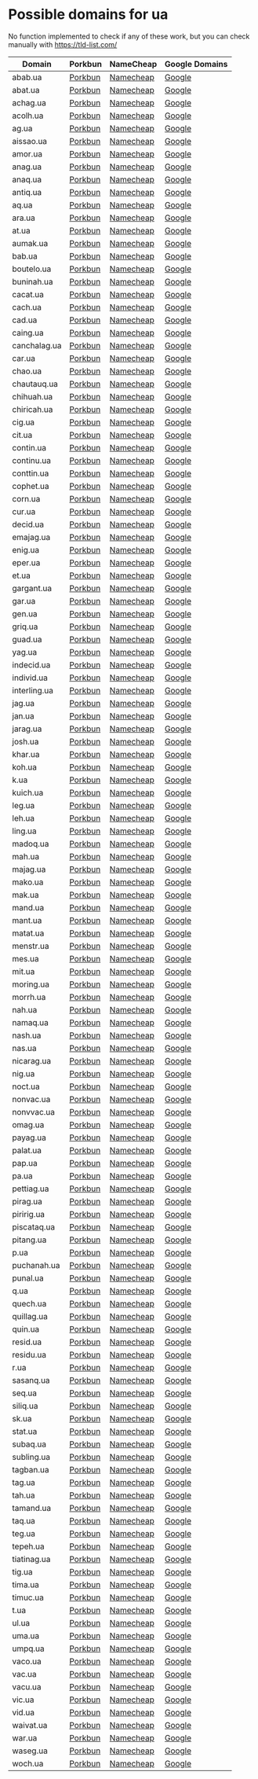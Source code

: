 # Possible domains for ua

No function implemented to check if any of these work, but you can check manually with https://tld-list.com/

| Domain | Porkbun | NameCheap | Google Domains |
|---|---|---|---|
| abab.ua | [Porkbun](https://porkbun.com/checkout/search?prb=e814663da1&tlds=&idnLanguage=&search=search&q=abab.ua) | [Namecheap](https://www.namecheap.com/domains/registration/results/?domain=abab.ua) | [Google](https://domains.google.com/registrar/search?searchTerm=abab.ua) |
| abat.ua | [Porkbun](https://porkbun.com/checkout/search?prb=e814663da1&tlds=&idnLanguage=&search=search&q=abat.ua) | [Namecheap](https://www.namecheap.com/domains/registration/results/?domain=abat.ua) | [Google](https://domains.google.com/registrar/search?searchTerm=abat.ua) |
| achag.ua | [Porkbun](https://porkbun.com/checkout/search?prb=e814663da1&tlds=&idnLanguage=&search=search&q=achag.ua) | [Namecheap](https://www.namecheap.com/domains/registration/results/?domain=achag.ua) | [Google](https://domains.google.com/registrar/search?searchTerm=achag.ua) |
| acolh.ua | [Porkbun](https://porkbun.com/checkout/search?prb=e814663da1&tlds=&idnLanguage=&search=search&q=acolh.ua) | [Namecheap](https://www.namecheap.com/domains/registration/results/?domain=acolh.ua) | [Google](https://domains.google.com/registrar/search?searchTerm=acolh.ua) |
| ag.ua | [Porkbun](https://porkbun.com/checkout/search?prb=e814663da1&tlds=&idnLanguage=&search=search&q=ag.ua) | [Namecheap](https://www.namecheap.com/domains/registration/results/?domain=ag.ua) | [Google](https://domains.google.com/registrar/search?searchTerm=ag.ua) |
| aissao.ua | [Porkbun](https://porkbun.com/checkout/search?prb=e814663da1&tlds=&idnLanguage=&search=search&q=aissao.ua) | [Namecheap](https://www.namecheap.com/domains/registration/results/?domain=aissao.ua) | [Google](https://domains.google.com/registrar/search?searchTerm=aissao.ua) |
| amor.ua | [Porkbun](https://porkbun.com/checkout/search?prb=e814663da1&tlds=&idnLanguage=&search=search&q=amor.ua) | [Namecheap](https://www.namecheap.com/domains/registration/results/?domain=amor.ua) | [Google](https://domains.google.com/registrar/search?searchTerm=amor.ua) |
| anag.ua | [Porkbun](https://porkbun.com/checkout/search?prb=e814663da1&tlds=&idnLanguage=&search=search&q=anag.ua) | [Namecheap](https://www.namecheap.com/domains/registration/results/?domain=anag.ua) | [Google](https://domains.google.com/registrar/search?searchTerm=anag.ua) |
| anaq.ua | [Porkbun](https://porkbun.com/checkout/search?prb=e814663da1&tlds=&idnLanguage=&search=search&q=anaq.ua) | [Namecheap](https://www.namecheap.com/domains/registration/results/?domain=anaq.ua) | [Google](https://domains.google.com/registrar/search?searchTerm=anaq.ua) |
| antiq.ua | [Porkbun](https://porkbun.com/checkout/search?prb=e814663da1&tlds=&idnLanguage=&search=search&q=antiq.ua) | [Namecheap](https://www.namecheap.com/domains/registration/results/?domain=antiq.ua) | [Google](https://domains.google.com/registrar/search?searchTerm=antiq.ua) |
| aq.ua | [Porkbun](https://porkbun.com/checkout/search?prb=e814663da1&tlds=&idnLanguage=&search=search&q=aq.ua) | [Namecheap](https://www.namecheap.com/domains/registration/results/?domain=aq.ua) | [Google](https://domains.google.com/registrar/search?searchTerm=aq.ua) |
| ara.ua | [Porkbun](https://porkbun.com/checkout/search?prb=e814663da1&tlds=&idnLanguage=&search=search&q=ara.ua) | [Namecheap](https://www.namecheap.com/domains/registration/results/?domain=ara.ua) | [Google](https://domains.google.com/registrar/search?searchTerm=ara.ua) |
| at.ua | [Porkbun](https://porkbun.com/checkout/search?prb=e814663da1&tlds=&idnLanguage=&search=search&q=at.ua) | [Namecheap](https://www.namecheap.com/domains/registration/results/?domain=at.ua) | [Google](https://domains.google.com/registrar/search?searchTerm=at.ua) |
| aumak.ua | [Porkbun](https://porkbun.com/checkout/search?prb=e814663da1&tlds=&idnLanguage=&search=search&q=aumak.ua) | [Namecheap](https://www.namecheap.com/domains/registration/results/?domain=aumak.ua) | [Google](https://domains.google.com/registrar/search?searchTerm=aumak.ua) |
| bab.ua | [Porkbun](https://porkbun.com/checkout/search?prb=e814663da1&tlds=&idnLanguage=&search=search&q=bab.ua) | [Namecheap](https://www.namecheap.com/domains/registration/results/?domain=bab.ua) | [Google](https://domains.google.com/registrar/search?searchTerm=bab.ua) |
| boutelo.ua | [Porkbun](https://porkbun.com/checkout/search?prb=e814663da1&tlds=&idnLanguage=&search=search&q=boutelo.ua) | [Namecheap](https://www.namecheap.com/domains/registration/results/?domain=boutelo.ua) | [Google](https://domains.google.com/registrar/search?searchTerm=boutelo.ua) |
| buninah.ua | [Porkbun](https://porkbun.com/checkout/search?prb=e814663da1&tlds=&idnLanguage=&search=search&q=buninah.ua) | [Namecheap](https://www.namecheap.com/domains/registration/results/?domain=buninah.ua) | [Google](https://domains.google.com/registrar/search?searchTerm=buninah.ua) |
| cacat.ua | [Porkbun](https://porkbun.com/checkout/search?prb=e814663da1&tlds=&idnLanguage=&search=search&q=cacat.ua) | [Namecheap](https://www.namecheap.com/domains/registration/results/?domain=cacat.ua) | [Google](https://domains.google.com/registrar/search?searchTerm=cacat.ua) |
| cach.ua | [Porkbun](https://porkbun.com/checkout/search?prb=e814663da1&tlds=&idnLanguage=&search=search&q=cach.ua) | [Namecheap](https://www.namecheap.com/domains/registration/results/?domain=cach.ua) | [Google](https://domains.google.com/registrar/search?searchTerm=cach.ua) |
| cad.ua | [Porkbun](https://porkbun.com/checkout/search?prb=e814663da1&tlds=&idnLanguage=&search=search&q=cad.ua) | [Namecheap](https://www.namecheap.com/domains/registration/results/?domain=cad.ua) | [Google](https://domains.google.com/registrar/search?searchTerm=cad.ua) |
| caing.ua | [Porkbun](https://porkbun.com/checkout/search?prb=e814663da1&tlds=&idnLanguage=&search=search&q=caing.ua) | [Namecheap](https://www.namecheap.com/domains/registration/results/?domain=caing.ua) | [Google](https://domains.google.com/registrar/search?searchTerm=caing.ua) |
| canchalag.ua | [Porkbun](https://porkbun.com/checkout/search?prb=e814663da1&tlds=&idnLanguage=&search=search&q=canchalag.ua) | [Namecheap](https://www.namecheap.com/domains/registration/results/?domain=canchalag.ua) | [Google](https://domains.google.com/registrar/search?searchTerm=canchalag.ua) |
| car.ua | [Porkbun](https://porkbun.com/checkout/search?prb=e814663da1&tlds=&idnLanguage=&search=search&q=car.ua) | [Namecheap](https://www.namecheap.com/domains/registration/results/?domain=car.ua) | [Google](https://domains.google.com/registrar/search?searchTerm=car.ua) |
| chao.ua | [Porkbun](https://porkbun.com/checkout/search?prb=e814663da1&tlds=&idnLanguage=&search=search&q=chao.ua) | [Namecheap](https://www.namecheap.com/domains/registration/results/?domain=chao.ua) | [Google](https://domains.google.com/registrar/search?searchTerm=chao.ua) |
| chautauq.ua | [Porkbun](https://porkbun.com/checkout/search?prb=e814663da1&tlds=&idnLanguage=&search=search&q=chautauq.ua) | [Namecheap](https://www.namecheap.com/domains/registration/results/?domain=chautauq.ua) | [Google](https://domains.google.com/registrar/search?searchTerm=chautauq.ua) |
| chihuah.ua | [Porkbun](https://porkbun.com/checkout/search?prb=e814663da1&tlds=&idnLanguage=&search=search&q=chihuah.ua) | [Namecheap](https://www.namecheap.com/domains/registration/results/?domain=chihuah.ua) | [Google](https://domains.google.com/registrar/search?searchTerm=chihuah.ua) |
| chiricah.ua | [Porkbun](https://porkbun.com/checkout/search?prb=e814663da1&tlds=&idnLanguage=&search=search&q=chiricah.ua) | [Namecheap](https://www.namecheap.com/domains/registration/results/?domain=chiricah.ua) | [Google](https://domains.google.com/registrar/search?searchTerm=chiricah.ua) |
| cig.ua | [Porkbun](https://porkbun.com/checkout/search?prb=e814663da1&tlds=&idnLanguage=&search=search&q=cig.ua) | [Namecheap](https://www.namecheap.com/domains/registration/results/?domain=cig.ua) | [Google](https://domains.google.com/registrar/search?searchTerm=cig.ua) |
| cit.ua | [Porkbun](https://porkbun.com/checkout/search?prb=e814663da1&tlds=&idnLanguage=&search=search&q=cit.ua) | [Namecheap](https://www.namecheap.com/domains/registration/results/?domain=cit.ua) | [Google](https://domains.google.com/registrar/search?searchTerm=cit.ua) |
| contin.ua | [Porkbun](https://porkbun.com/checkout/search?prb=e814663da1&tlds=&idnLanguage=&search=search&q=contin.ua) | [Namecheap](https://www.namecheap.com/domains/registration/results/?domain=contin.ua) | [Google](https://domains.google.com/registrar/search?searchTerm=contin.ua) |
| continu.ua | [Porkbun](https://porkbun.com/checkout/search?prb=e814663da1&tlds=&idnLanguage=&search=search&q=continu.ua) | [Namecheap](https://www.namecheap.com/domains/registration/results/?domain=continu.ua) | [Google](https://domains.google.com/registrar/search?searchTerm=continu.ua) |
| conttin.ua | [Porkbun](https://porkbun.com/checkout/search?prb=e814663da1&tlds=&idnLanguage=&search=search&q=conttin.ua) | [Namecheap](https://www.namecheap.com/domains/registration/results/?domain=conttin.ua) | [Google](https://domains.google.com/registrar/search?searchTerm=conttin.ua) |
| cophet.ua | [Porkbun](https://porkbun.com/checkout/search?prb=e814663da1&tlds=&idnLanguage=&search=search&q=cophet.ua) | [Namecheap](https://www.namecheap.com/domains/registration/results/?domain=cophet.ua) | [Google](https://domains.google.com/registrar/search?searchTerm=cophet.ua) |
| corn.ua | [Porkbun](https://porkbun.com/checkout/search?prb=e814663da1&tlds=&idnLanguage=&search=search&q=corn.ua) | [Namecheap](https://www.namecheap.com/domains/registration/results/?domain=corn.ua) | [Google](https://domains.google.com/registrar/search?searchTerm=corn.ua) |
| cur.ua | [Porkbun](https://porkbun.com/checkout/search?prb=e814663da1&tlds=&idnLanguage=&search=search&q=cur.ua) | [Namecheap](https://www.namecheap.com/domains/registration/results/?domain=cur.ua) | [Google](https://domains.google.com/registrar/search?searchTerm=cur.ua) |
| decid.ua | [Porkbun](https://porkbun.com/checkout/search?prb=e814663da1&tlds=&idnLanguage=&search=search&q=decid.ua) | [Namecheap](https://www.namecheap.com/domains/registration/results/?domain=decid.ua) | [Google](https://domains.google.com/registrar/search?searchTerm=decid.ua) |
| emajag.ua | [Porkbun](https://porkbun.com/checkout/search?prb=e814663da1&tlds=&idnLanguage=&search=search&q=emajag.ua) | [Namecheap](https://www.namecheap.com/domains/registration/results/?domain=emajag.ua) | [Google](https://domains.google.com/registrar/search?searchTerm=emajag.ua) |
| enig.ua | [Porkbun](https://porkbun.com/checkout/search?prb=e814663da1&tlds=&idnLanguage=&search=search&q=enig.ua) | [Namecheap](https://www.namecheap.com/domains/registration/results/?domain=enig.ua) | [Google](https://domains.google.com/registrar/search?searchTerm=enig.ua) |
| eper.ua | [Porkbun](https://porkbun.com/checkout/search?prb=e814663da1&tlds=&idnLanguage=&search=search&q=eper.ua) | [Namecheap](https://www.namecheap.com/domains/registration/results/?domain=eper.ua) | [Google](https://domains.google.com/registrar/search?searchTerm=eper.ua) |
| et.ua | [Porkbun](https://porkbun.com/checkout/search?prb=e814663da1&tlds=&idnLanguage=&search=search&q=et.ua) | [Namecheap](https://www.namecheap.com/domains/registration/results/?domain=et.ua) | [Google](https://domains.google.com/registrar/search?searchTerm=et.ua) |
| gargant.ua | [Porkbun](https://porkbun.com/checkout/search?prb=e814663da1&tlds=&idnLanguage=&search=search&q=gargant.ua) | [Namecheap](https://www.namecheap.com/domains/registration/results/?domain=gargant.ua) | [Google](https://domains.google.com/registrar/search?searchTerm=gargant.ua) |
| gar.ua | [Porkbun](https://porkbun.com/checkout/search?prb=e814663da1&tlds=&idnLanguage=&search=search&q=gar.ua) | [Namecheap](https://www.namecheap.com/domains/registration/results/?domain=gar.ua) | [Google](https://domains.google.com/registrar/search?searchTerm=gar.ua) |
| gen.ua | [Porkbun](https://porkbun.com/checkout/search?prb=e814663da1&tlds=&idnLanguage=&search=search&q=gen.ua) | [Namecheap](https://www.namecheap.com/domains/registration/results/?domain=gen.ua) | [Google](https://domains.google.com/registrar/search?searchTerm=gen.ua) |
| griq.ua | [Porkbun](https://porkbun.com/checkout/search?prb=e814663da1&tlds=&idnLanguage=&search=search&q=griq.ua) | [Namecheap](https://www.namecheap.com/domains/registration/results/?domain=griq.ua) | [Google](https://domains.google.com/registrar/search?searchTerm=griq.ua) |
| guad.ua | [Porkbun](https://porkbun.com/checkout/search?prb=e814663da1&tlds=&idnLanguage=&search=search&q=guad.ua) | [Namecheap](https://www.namecheap.com/domains/registration/results/?domain=guad.ua) | [Google](https://domains.google.com/registrar/search?searchTerm=guad.ua) |
| yag.ua | [Porkbun](https://porkbun.com/checkout/search?prb=e814663da1&tlds=&idnLanguage=&search=search&q=yag.ua) | [Namecheap](https://www.namecheap.com/domains/registration/results/?domain=yag.ua) | [Google](https://domains.google.com/registrar/search?searchTerm=yag.ua) |
| indecid.ua | [Porkbun](https://porkbun.com/checkout/search?prb=e814663da1&tlds=&idnLanguage=&search=search&q=indecid.ua) | [Namecheap](https://www.namecheap.com/domains/registration/results/?domain=indecid.ua) | [Google](https://domains.google.com/registrar/search?searchTerm=indecid.ua) |
| individ.ua | [Porkbun](https://porkbun.com/checkout/search?prb=e814663da1&tlds=&idnLanguage=&search=search&q=individ.ua) | [Namecheap](https://www.namecheap.com/domains/registration/results/?domain=individ.ua) | [Google](https://domains.google.com/registrar/search?searchTerm=individ.ua) |
| interling.ua | [Porkbun](https://porkbun.com/checkout/search?prb=e814663da1&tlds=&idnLanguage=&search=search&q=interling.ua) | [Namecheap](https://www.namecheap.com/domains/registration/results/?domain=interling.ua) | [Google](https://domains.google.com/registrar/search?searchTerm=interling.ua) |
| jag.ua | [Porkbun](https://porkbun.com/checkout/search?prb=e814663da1&tlds=&idnLanguage=&search=search&q=jag.ua) | [Namecheap](https://www.namecheap.com/domains/registration/results/?domain=jag.ua) | [Google](https://domains.google.com/registrar/search?searchTerm=jag.ua) |
| jan.ua | [Porkbun](https://porkbun.com/checkout/search?prb=e814663da1&tlds=&idnLanguage=&search=search&q=jan.ua) | [Namecheap](https://www.namecheap.com/domains/registration/results/?domain=jan.ua) | [Google](https://domains.google.com/registrar/search?searchTerm=jan.ua) |
| jarag.ua | [Porkbun](https://porkbun.com/checkout/search?prb=e814663da1&tlds=&idnLanguage=&search=search&q=jarag.ua) | [Namecheap](https://www.namecheap.com/domains/registration/results/?domain=jarag.ua) | [Google](https://domains.google.com/registrar/search?searchTerm=jarag.ua) |
| josh.ua | [Porkbun](https://porkbun.com/checkout/search?prb=e814663da1&tlds=&idnLanguage=&search=search&q=josh.ua) | [Namecheap](https://www.namecheap.com/domains/registration/results/?domain=josh.ua) | [Google](https://domains.google.com/registrar/search?searchTerm=josh.ua) |
| khar.ua | [Porkbun](https://porkbun.com/checkout/search?prb=e814663da1&tlds=&idnLanguage=&search=search&q=khar.ua) | [Namecheap](https://www.namecheap.com/domains/registration/results/?domain=khar.ua) | [Google](https://domains.google.com/registrar/search?searchTerm=khar.ua) |
| koh.ua | [Porkbun](https://porkbun.com/checkout/search?prb=e814663da1&tlds=&idnLanguage=&search=search&q=koh.ua) | [Namecheap](https://www.namecheap.com/domains/registration/results/?domain=koh.ua) | [Google](https://domains.google.com/registrar/search?searchTerm=koh.ua) |
| k.ua | [Porkbun](https://porkbun.com/checkout/search?prb=e814663da1&tlds=&idnLanguage=&search=search&q=k.ua) | [Namecheap](https://www.namecheap.com/domains/registration/results/?domain=k.ua) | [Google](https://domains.google.com/registrar/search?searchTerm=k.ua) |
| kuich.ua | [Porkbun](https://porkbun.com/checkout/search?prb=e814663da1&tlds=&idnLanguage=&search=search&q=kuich.ua) | [Namecheap](https://www.namecheap.com/domains/registration/results/?domain=kuich.ua) | [Google](https://domains.google.com/registrar/search?searchTerm=kuich.ua) |
| leg.ua | [Porkbun](https://porkbun.com/checkout/search?prb=e814663da1&tlds=&idnLanguage=&search=search&q=leg.ua) | [Namecheap](https://www.namecheap.com/domains/registration/results/?domain=leg.ua) | [Google](https://domains.google.com/registrar/search?searchTerm=leg.ua) |
| leh.ua | [Porkbun](https://porkbun.com/checkout/search?prb=e814663da1&tlds=&idnLanguage=&search=search&q=leh.ua) | [Namecheap](https://www.namecheap.com/domains/registration/results/?domain=leh.ua) | [Google](https://domains.google.com/registrar/search?searchTerm=leh.ua) |
| ling.ua | [Porkbun](https://porkbun.com/checkout/search?prb=e814663da1&tlds=&idnLanguage=&search=search&q=ling.ua) | [Namecheap](https://www.namecheap.com/domains/registration/results/?domain=ling.ua) | [Google](https://domains.google.com/registrar/search?searchTerm=ling.ua) |
| madoq.ua | [Porkbun](https://porkbun.com/checkout/search?prb=e814663da1&tlds=&idnLanguage=&search=search&q=madoq.ua) | [Namecheap](https://www.namecheap.com/domains/registration/results/?domain=madoq.ua) | [Google](https://domains.google.com/registrar/search?searchTerm=madoq.ua) |
| mah.ua | [Porkbun](https://porkbun.com/checkout/search?prb=e814663da1&tlds=&idnLanguage=&search=search&q=mah.ua) | [Namecheap](https://www.namecheap.com/domains/registration/results/?domain=mah.ua) | [Google](https://domains.google.com/registrar/search?searchTerm=mah.ua) |
| majag.ua | [Porkbun](https://porkbun.com/checkout/search?prb=e814663da1&tlds=&idnLanguage=&search=search&q=majag.ua) | [Namecheap](https://www.namecheap.com/domains/registration/results/?domain=majag.ua) | [Google](https://domains.google.com/registrar/search?searchTerm=majag.ua) |
| mako.ua | [Porkbun](https://porkbun.com/checkout/search?prb=e814663da1&tlds=&idnLanguage=&search=search&q=mako.ua) | [Namecheap](https://www.namecheap.com/domains/registration/results/?domain=mako.ua) | [Google](https://domains.google.com/registrar/search?searchTerm=mako.ua) |
| mak.ua | [Porkbun](https://porkbun.com/checkout/search?prb=e814663da1&tlds=&idnLanguage=&search=search&q=mak.ua) | [Namecheap](https://www.namecheap.com/domains/registration/results/?domain=mak.ua) | [Google](https://domains.google.com/registrar/search?searchTerm=mak.ua) |
| mand.ua | [Porkbun](https://porkbun.com/checkout/search?prb=e814663da1&tlds=&idnLanguage=&search=search&q=mand.ua) | [Namecheap](https://www.namecheap.com/domains/registration/results/?domain=mand.ua) | [Google](https://domains.google.com/registrar/search?searchTerm=mand.ua) |
| mant.ua | [Porkbun](https://porkbun.com/checkout/search?prb=e814663da1&tlds=&idnLanguage=&search=search&q=mant.ua) | [Namecheap](https://www.namecheap.com/domains/registration/results/?domain=mant.ua) | [Google](https://domains.google.com/registrar/search?searchTerm=mant.ua) |
| matat.ua | [Porkbun](https://porkbun.com/checkout/search?prb=e814663da1&tlds=&idnLanguage=&search=search&q=matat.ua) | [Namecheap](https://www.namecheap.com/domains/registration/results/?domain=matat.ua) | [Google](https://domains.google.com/registrar/search?searchTerm=matat.ua) |
| menstr.ua | [Porkbun](https://porkbun.com/checkout/search?prb=e814663da1&tlds=&idnLanguage=&search=search&q=menstr.ua) | [Namecheap](https://www.namecheap.com/domains/registration/results/?domain=menstr.ua) | [Google](https://domains.google.com/registrar/search?searchTerm=menstr.ua) |
| mes.ua | [Porkbun](https://porkbun.com/checkout/search?prb=e814663da1&tlds=&idnLanguage=&search=search&q=mes.ua) | [Namecheap](https://www.namecheap.com/domains/registration/results/?domain=mes.ua) | [Google](https://domains.google.com/registrar/search?searchTerm=mes.ua) |
| mit.ua | [Porkbun](https://porkbun.com/checkout/search?prb=e814663da1&tlds=&idnLanguage=&search=search&q=mit.ua) | [Namecheap](https://www.namecheap.com/domains/registration/results/?domain=mit.ua) | [Google](https://domains.google.com/registrar/search?searchTerm=mit.ua) |
| moring.ua | [Porkbun](https://porkbun.com/checkout/search?prb=e814663da1&tlds=&idnLanguage=&search=search&q=moring.ua) | [Namecheap](https://www.namecheap.com/domains/registration/results/?domain=moring.ua) | [Google](https://domains.google.com/registrar/search?searchTerm=moring.ua) |
| morrh.ua | [Porkbun](https://porkbun.com/checkout/search?prb=e814663da1&tlds=&idnLanguage=&search=search&q=morrh.ua) | [Namecheap](https://www.namecheap.com/domains/registration/results/?domain=morrh.ua) | [Google](https://domains.google.com/registrar/search?searchTerm=morrh.ua) |
| nah.ua | [Porkbun](https://porkbun.com/checkout/search?prb=e814663da1&tlds=&idnLanguage=&search=search&q=nah.ua) | [Namecheap](https://www.namecheap.com/domains/registration/results/?domain=nah.ua) | [Google](https://domains.google.com/registrar/search?searchTerm=nah.ua) |
| namaq.ua | [Porkbun](https://porkbun.com/checkout/search?prb=e814663da1&tlds=&idnLanguage=&search=search&q=namaq.ua) | [Namecheap](https://www.namecheap.com/domains/registration/results/?domain=namaq.ua) | [Google](https://domains.google.com/registrar/search?searchTerm=namaq.ua) |
| nash.ua | [Porkbun](https://porkbun.com/checkout/search?prb=e814663da1&tlds=&idnLanguage=&search=search&q=nash.ua) | [Namecheap](https://www.namecheap.com/domains/registration/results/?domain=nash.ua) | [Google](https://domains.google.com/registrar/search?searchTerm=nash.ua) |
| nas.ua | [Porkbun](https://porkbun.com/checkout/search?prb=e814663da1&tlds=&idnLanguage=&search=search&q=nas.ua) | [Namecheap](https://www.namecheap.com/domains/registration/results/?domain=nas.ua) | [Google](https://domains.google.com/registrar/search?searchTerm=nas.ua) |
| nicarag.ua | [Porkbun](https://porkbun.com/checkout/search?prb=e814663da1&tlds=&idnLanguage=&search=search&q=nicarag.ua) | [Namecheap](https://www.namecheap.com/domains/registration/results/?domain=nicarag.ua) | [Google](https://domains.google.com/registrar/search?searchTerm=nicarag.ua) |
| nig.ua | [Porkbun](https://porkbun.com/checkout/search?prb=e814663da1&tlds=&idnLanguage=&search=search&q=nig.ua) | [Namecheap](https://www.namecheap.com/domains/registration/results/?domain=nig.ua) | [Google](https://domains.google.com/registrar/search?searchTerm=nig.ua) |
| noct.ua | [Porkbun](https://porkbun.com/checkout/search?prb=e814663da1&tlds=&idnLanguage=&search=search&q=noct.ua) | [Namecheap](https://www.namecheap.com/domains/registration/results/?domain=noct.ua) | [Google](https://domains.google.com/registrar/search?searchTerm=noct.ua) |
| nonvac.ua | [Porkbun](https://porkbun.com/checkout/search?prb=e814663da1&tlds=&idnLanguage=&search=search&q=nonvac.ua) | [Namecheap](https://www.namecheap.com/domains/registration/results/?domain=nonvac.ua) | [Google](https://domains.google.com/registrar/search?searchTerm=nonvac.ua) |
| nonvvac.ua | [Porkbun](https://porkbun.com/checkout/search?prb=e814663da1&tlds=&idnLanguage=&search=search&q=nonvvac.ua) | [Namecheap](https://www.namecheap.com/domains/registration/results/?domain=nonvvac.ua) | [Google](https://domains.google.com/registrar/search?searchTerm=nonvvac.ua) |
| omag.ua | [Porkbun](https://porkbun.com/checkout/search?prb=e814663da1&tlds=&idnLanguage=&search=search&q=omag.ua) | [Namecheap](https://www.namecheap.com/domains/registration/results/?domain=omag.ua) | [Google](https://domains.google.com/registrar/search?searchTerm=omag.ua) |
| payag.ua | [Porkbun](https://porkbun.com/checkout/search?prb=e814663da1&tlds=&idnLanguage=&search=search&q=payag.ua) | [Namecheap](https://www.namecheap.com/domains/registration/results/?domain=payag.ua) | [Google](https://domains.google.com/registrar/search?searchTerm=payag.ua) |
| palat.ua | [Porkbun](https://porkbun.com/checkout/search?prb=e814663da1&tlds=&idnLanguage=&search=search&q=palat.ua) | [Namecheap](https://www.namecheap.com/domains/registration/results/?domain=palat.ua) | [Google](https://domains.google.com/registrar/search?searchTerm=palat.ua) |
| pap.ua | [Porkbun](https://porkbun.com/checkout/search?prb=e814663da1&tlds=&idnLanguage=&search=search&q=pap.ua) | [Namecheap](https://www.namecheap.com/domains/registration/results/?domain=pap.ua) | [Google](https://domains.google.com/registrar/search?searchTerm=pap.ua) |
| pa.ua | [Porkbun](https://porkbun.com/checkout/search?prb=e814663da1&tlds=&idnLanguage=&search=search&q=pa.ua) | [Namecheap](https://www.namecheap.com/domains/registration/results/?domain=pa.ua) | [Google](https://domains.google.com/registrar/search?searchTerm=pa.ua) |
| pettiag.ua | [Porkbun](https://porkbun.com/checkout/search?prb=e814663da1&tlds=&idnLanguage=&search=search&q=pettiag.ua) | [Namecheap](https://www.namecheap.com/domains/registration/results/?domain=pettiag.ua) | [Google](https://domains.google.com/registrar/search?searchTerm=pettiag.ua) |
| pirag.ua | [Porkbun](https://porkbun.com/checkout/search?prb=e814663da1&tlds=&idnLanguage=&search=search&q=pirag.ua) | [Namecheap](https://www.namecheap.com/domains/registration/results/?domain=pirag.ua) | [Google](https://domains.google.com/registrar/search?searchTerm=pirag.ua) |
| piririg.ua | [Porkbun](https://porkbun.com/checkout/search?prb=e814663da1&tlds=&idnLanguage=&search=search&q=piririg.ua) | [Namecheap](https://www.namecheap.com/domains/registration/results/?domain=piririg.ua) | [Google](https://domains.google.com/registrar/search?searchTerm=piririg.ua) |
| piscataq.ua | [Porkbun](https://porkbun.com/checkout/search?prb=e814663da1&tlds=&idnLanguage=&search=search&q=piscataq.ua) | [Namecheap](https://www.namecheap.com/domains/registration/results/?domain=piscataq.ua) | [Google](https://domains.google.com/registrar/search?searchTerm=piscataq.ua) |
| pitang.ua | [Porkbun](https://porkbun.com/checkout/search?prb=e814663da1&tlds=&idnLanguage=&search=search&q=pitang.ua) | [Namecheap](https://www.namecheap.com/domains/registration/results/?domain=pitang.ua) | [Google](https://domains.google.com/registrar/search?searchTerm=pitang.ua) |
| p.ua | [Porkbun](https://porkbun.com/checkout/search?prb=e814663da1&tlds=&idnLanguage=&search=search&q=p.ua) | [Namecheap](https://www.namecheap.com/domains/registration/results/?domain=p.ua) | [Google](https://domains.google.com/registrar/search?searchTerm=p.ua) |
| puchanah.ua | [Porkbun](https://porkbun.com/checkout/search?prb=e814663da1&tlds=&idnLanguage=&search=search&q=puchanah.ua) | [Namecheap](https://www.namecheap.com/domains/registration/results/?domain=puchanah.ua) | [Google](https://domains.google.com/registrar/search?searchTerm=puchanah.ua) |
| punal.ua | [Porkbun](https://porkbun.com/checkout/search?prb=e814663da1&tlds=&idnLanguage=&search=search&q=punal.ua) | [Namecheap](https://www.namecheap.com/domains/registration/results/?domain=punal.ua) | [Google](https://domains.google.com/registrar/search?searchTerm=punal.ua) |
| q.ua | [Porkbun](https://porkbun.com/checkout/search?prb=e814663da1&tlds=&idnLanguage=&search=search&q=q.ua) | [Namecheap](https://www.namecheap.com/domains/registration/results/?domain=q.ua) | [Google](https://domains.google.com/registrar/search?searchTerm=q.ua) |
| quech.ua | [Porkbun](https://porkbun.com/checkout/search?prb=e814663da1&tlds=&idnLanguage=&search=search&q=quech.ua) | [Namecheap](https://www.namecheap.com/domains/registration/results/?domain=quech.ua) | [Google](https://domains.google.com/registrar/search?searchTerm=quech.ua) |
| quillag.ua | [Porkbun](https://porkbun.com/checkout/search?prb=e814663da1&tlds=&idnLanguage=&search=search&q=quillag.ua) | [Namecheap](https://www.namecheap.com/domains/registration/results/?domain=quillag.ua) | [Google](https://domains.google.com/registrar/search?searchTerm=quillag.ua) |
| quin.ua | [Porkbun](https://porkbun.com/checkout/search?prb=e814663da1&tlds=&idnLanguage=&search=search&q=quin.ua) | [Namecheap](https://www.namecheap.com/domains/registration/results/?domain=quin.ua) | [Google](https://domains.google.com/registrar/search?searchTerm=quin.ua) |
| resid.ua | [Porkbun](https://porkbun.com/checkout/search?prb=e814663da1&tlds=&idnLanguage=&search=search&q=resid.ua) | [Namecheap](https://www.namecheap.com/domains/registration/results/?domain=resid.ua) | [Google](https://domains.google.com/registrar/search?searchTerm=resid.ua) |
| residu.ua | [Porkbun](https://porkbun.com/checkout/search?prb=e814663da1&tlds=&idnLanguage=&search=search&q=residu.ua) | [Namecheap](https://www.namecheap.com/domains/registration/results/?domain=residu.ua) | [Google](https://domains.google.com/registrar/search?searchTerm=residu.ua) |
| r.ua | [Porkbun](https://porkbun.com/checkout/search?prb=e814663da1&tlds=&idnLanguage=&search=search&q=r.ua) | [Namecheap](https://www.namecheap.com/domains/registration/results/?domain=r.ua) | [Google](https://domains.google.com/registrar/search?searchTerm=r.ua) |
| sasanq.ua | [Porkbun](https://porkbun.com/checkout/search?prb=e814663da1&tlds=&idnLanguage=&search=search&q=sasanq.ua) | [Namecheap](https://www.namecheap.com/domains/registration/results/?domain=sasanq.ua) | [Google](https://domains.google.com/registrar/search?searchTerm=sasanq.ua) |
| seq.ua | [Porkbun](https://porkbun.com/checkout/search?prb=e814663da1&tlds=&idnLanguage=&search=search&q=seq.ua) | [Namecheap](https://www.namecheap.com/domains/registration/results/?domain=seq.ua) | [Google](https://domains.google.com/registrar/search?searchTerm=seq.ua) |
| siliq.ua | [Porkbun](https://porkbun.com/checkout/search?prb=e814663da1&tlds=&idnLanguage=&search=search&q=siliq.ua) | [Namecheap](https://www.namecheap.com/domains/registration/results/?domain=siliq.ua) | [Google](https://domains.google.com/registrar/search?searchTerm=siliq.ua) |
| sk.ua | [Porkbun](https://porkbun.com/checkout/search?prb=e814663da1&tlds=&idnLanguage=&search=search&q=sk.ua) | [Namecheap](https://www.namecheap.com/domains/registration/results/?domain=sk.ua) | [Google](https://domains.google.com/registrar/search?searchTerm=sk.ua) |
| stat.ua | [Porkbun](https://porkbun.com/checkout/search?prb=e814663da1&tlds=&idnLanguage=&search=search&q=stat.ua) | [Namecheap](https://www.namecheap.com/domains/registration/results/?domain=stat.ua) | [Google](https://domains.google.com/registrar/search?searchTerm=stat.ua) |
| subaq.ua | [Porkbun](https://porkbun.com/checkout/search?prb=e814663da1&tlds=&idnLanguage=&search=search&q=subaq.ua) | [Namecheap](https://www.namecheap.com/domains/registration/results/?domain=subaq.ua) | [Google](https://domains.google.com/registrar/search?searchTerm=subaq.ua) |
| subling.ua | [Porkbun](https://porkbun.com/checkout/search?prb=e814663da1&tlds=&idnLanguage=&search=search&q=subling.ua) | [Namecheap](https://www.namecheap.com/domains/registration/results/?domain=subling.ua) | [Google](https://domains.google.com/registrar/search?searchTerm=subling.ua) |
| tagban.ua | [Porkbun](https://porkbun.com/checkout/search?prb=e814663da1&tlds=&idnLanguage=&search=search&q=tagban.ua) | [Namecheap](https://www.namecheap.com/domains/registration/results/?domain=tagban.ua) | [Google](https://domains.google.com/registrar/search?searchTerm=tagban.ua) |
| tag.ua | [Porkbun](https://porkbun.com/checkout/search?prb=e814663da1&tlds=&idnLanguage=&search=search&q=tag.ua) | [Namecheap](https://www.namecheap.com/domains/registration/results/?domain=tag.ua) | [Google](https://domains.google.com/registrar/search?searchTerm=tag.ua) |
| tah.ua | [Porkbun](https://porkbun.com/checkout/search?prb=e814663da1&tlds=&idnLanguage=&search=search&q=tah.ua) | [Namecheap](https://www.namecheap.com/domains/registration/results/?domain=tah.ua) | [Google](https://domains.google.com/registrar/search?searchTerm=tah.ua) |
| tamand.ua | [Porkbun](https://porkbun.com/checkout/search?prb=e814663da1&tlds=&idnLanguage=&search=search&q=tamand.ua) | [Namecheap](https://www.namecheap.com/domains/registration/results/?domain=tamand.ua) | [Google](https://domains.google.com/registrar/search?searchTerm=tamand.ua) |
| taq.ua | [Porkbun](https://porkbun.com/checkout/search?prb=e814663da1&tlds=&idnLanguage=&search=search&q=taq.ua) | [Namecheap](https://www.namecheap.com/domains/registration/results/?domain=taq.ua) | [Google](https://domains.google.com/registrar/search?searchTerm=taq.ua) |
| teg.ua | [Porkbun](https://porkbun.com/checkout/search?prb=e814663da1&tlds=&idnLanguage=&search=search&q=teg.ua) | [Namecheap](https://www.namecheap.com/domains/registration/results/?domain=teg.ua) | [Google](https://domains.google.com/registrar/search?searchTerm=teg.ua) |
| tepeh.ua | [Porkbun](https://porkbun.com/checkout/search?prb=e814663da1&tlds=&idnLanguage=&search=search&q=tepeh.ua) | [Namecheap](https://www.namecheap.com/domains/registration/results/?domain=tepeh.ua) | [Google](https://domains.google.com/registrar/search?searchTerm=tepeh.ua) |
| tiatinag.ua | [Porkbun](https://porkbun.com/checkout/search?prb=e814663da1&tlds=&idnLanguage=&search=search&q=tiatinag.ua) | [Namecheap](https://www.namecheap.com/domains/registration/results/?domain=tiatinag.ua) | [Google](https://domains.google.com/registrar/search?searchTerm=tiatinag.ua) |
| tig.ua | [Porkbun](https://porkbun.com/checkout/search?prb=e814663da1&tlds=&idnLanguage=&search=search&q=tig.ua) | [Namecheap](https://www.namecheap.com/domains/registration/results/?domain=tig.ua) | [Google](https://domains.google.com/registrar/search?searchTerm=tig.ua) |
| tima.ua | [Porkbun](https://porkbun.com/checkout/search?prb=e814663da1&tlds=&idnLanguage=&search=search&q=tima.ua) | [Namecheap](https://www.namecheap.com/domains/registration/results/?domain=tima.ua) | [Google](https://domains.google.com/registrar/search?searchTerm=tima.ua) |
| timuc.ua | [Porkbun](https://porkbun.com/checkout/search?prb=e814663da1&tlds=&idnLanguage=&search=search&q=timuc.ua) | [Namecheap](https://www.namecheap.com/domains/registration/results/?domain=timuc.ua) | [Google](https://domains.google.com/registrar/search?searchTerm=timuc.ua) |
| t.ua | [Porkbun](https://porkbun.com/checkout/search?prb=e814663da1&tlds=&idnLanguage=&search=search&q=t.ua) | [Namecheap](https://www.namecheap.com/domains/registration/results/?domain=t.ua) | [Google](https://domains.google.com/registrar/search?searchTerm=t.ua) |
| ul.ua | [Porkbun](https://porkbun.com/checkout/search?prb=e814663da1&tlds=&idnLanguage=&search=search&q=ul.ua) | [Namecheap](https://www.namecheap.com/domains/registration/results/?domain=ul.ua) | [Google](https://domains.google.com/registrar/search?searchTerm=ul.ua) |
| uma.ua | [Porkbun](https://porkbun.com/checkout/search?prb=e814663da1&tlds=&idnLanguage=&search=search&q=uma.ua) | [Namecheap](https://www.namecheap.com/domains/registration/results/?domain=uma.ua) | [Google](https://domains.google.com/registrar/search?searchTerm=uma.ua) |
| umpq.ua | [Porkbun](https://porkbun.com/checkout/search?prb=e814663da1&tlds=&idnLanguage=&search=search&q=umpq.ua) | [Namecheap](https://www.namecheap.com/domains/registration/results/?domain=umpq.ua) | [Google](https://domains.google.com/registrar/search?searchTerm=umpq.ua) |
| vaco.ua | [Porkbun](https://porkbun.com/checkout/search?prb=e814663da1&tlds=&idnLanguage=&search=search&q=vaco.ua) | [Namecheap](https://www.namecheap.com/domains/registration/results/?domain=vaco.ua) | [Google](https://domains.google.com/registrar/search?searchTerm=vaco.ua) |
| vac.ua | [Porkbun](https://porkbun.com/checkout/search?prb=e814663da1&tlds=&idnLanguage=&search=search&q=vac.ua) | [Namecheap](https://www.namecheap.com/domains/registration/results/?domain=vac.ua) | [Google](https://domains.google.com/registrar/search?searchTerm=vac.ua) |
| vacu.ua | [Porkbun](https://porkbun.com/checkout/search?prb=e814663da1&tlds=&idnLanguage=&search=search&q=vacu.ua) | [Namecheap](https://www.namecheap.com/domains/registration/results/?domain=vacu.ua) | [Google](https://domains.google.com/registrar/search?searchTerm=vacu.ua) |
| vic.ua | [Porkbun](https://porkbun.com/checkout/search?prb=e814663da1&tlds=&idnLanguage=&search=search&q=vic.ua) | [Namecheap](https://www.namecheap.com/domains/registration/results/?domain=vic.ua) | [Google](https://domains.google.com/registrar/search?searchTerm=vic.ua) |
| vid.ua | [Porkbun](https://porkbun.com/checkout/search?prb=e814663da1&tlds=&idnLanguage=&search=search&q=vid.ua) | [Namecheap](https://www.namecheap.com/domains/registration/results/?domain=vid.ua) | [Google](https://domains.google.com/registrar/search?searchTerm=vid.ua) |
| waivat.ua | [Porkbun](https://porkbun.com/checkout/search?prb=e814663da1&tlds=&idnLanguage=&search=search&q=waivat.ua) | [Namecheap](https://www.namecheap.com/domains/registration/results/?domain=waivat.ua) | [Google](https://domains.google.com/registrar/search?searchTerm=waivat.ua) |
| war.ua | [Porkbun](https://porkbun.com/checkout/search?prb=e814663da1&tlds=&idnLanguage=&search=search&q=war.ua) | [Namecheap](https://www.namecheap.com/domains/registration/results/?domain=war.ua) | [Google](https://domains.google.com/registrar/search?searchTerm=war.ua) |
| waseg.ua | [Porkbun](https://porkbun.com/checkout/search?prb=e814663da1&tlds=&idnLanguage=&search=search&q=waseg.ua) | [Namecheap](https://www.namecheap.com/domains/registration/results/?domain=waseg.ua) | [Google](https://domains.google.com/registrar/search?searchTerm=waseg.ua) |
| woch.ua | [Porkbun](https://porkbun.com/checkout/search?prb=e814663da1&tlds=&idnLanguage=&search=search&q=woch.ua) | [Namecheap](https://www.namecheap.com/domains/registration/results/?domain=woch.ua) | [Google](https://domains.google.com/registrar/search?searchTerm=woch.ua) |
